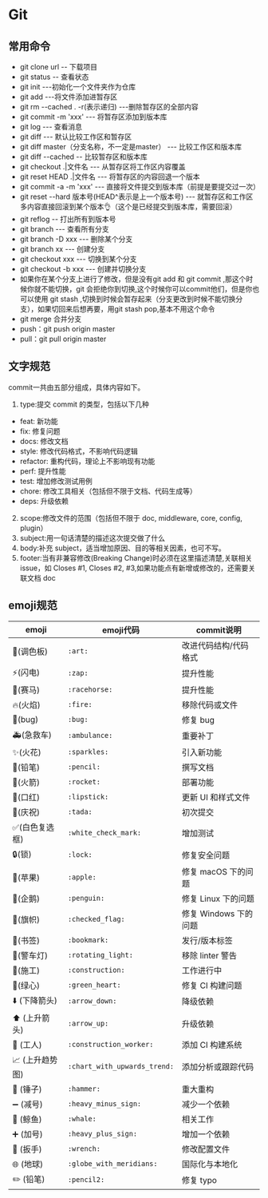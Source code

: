# Git
## 常用命令
- git clone url -- 下载项目
- git status -- 查看状态
- git init ---初始化一个文件夹作为仓库
- git add ---将文件添加进暂存区
- git rm --cached . -r(表示递归) ---删除暂存区的全部内容
- git commit -m 'xxx' --- 将暂存区添加到版本库
- git log --- 查看消息
- git diff --- 默认比较工作区和暂存区
- git diff master（分支名称，不一定是master） --- 比较工作区和版本库
- git diff --cached -- 比较暂存区和版本库
- git checkout .|文件名 --- 从暂存区将工作区内容覆盖
- git reset HEAD .|文件名 --- 将暂存区的内容回退一个版本
- git commit -a -m 'xxx' --- 直接将文件提交到版本库（前提是要提交过一次）
- git reset --hard 版本号(HEAD^表示是上一个版本号) --- 就暂存区和工作区多内容直接回滚到某个版本👌（这个是已经提交到版本库，需要回滚）
- git reflog -- 打出所有到版本号
- git branch --- 查看所有分支
- git branch -D xxx --- 删除某个分支
- git branch xx --- 创建分支
- git checkout xxx --- 切换到某个分支
- git checkout -b xxx --- 创建并切换分支
- 如果你在某个分支上进行了修改，但是没有git add 和 git commit ,那这个时候你就不能切换，git 会拒绝你到切换,这个时候你可以commit他们，但是你也可以使用 git stash ,切换到时候会暂存起来（分支更改到时候不能切换分支），如果切回来后想再要，用git stash pop,基本不用这个命令
- git merge 合并分支
- push：git push origin master
- pull：git pull origin master

## 文字规范
commit一共由五部分组成，具体内容如下。

1. type:提交 commit 的类型，包括以下几种
  - feat: 新功能
  - fix: 修复问题
  - docs: 修改文档
  - style: 修改代码格式，不影响代码逻辑
  - refactor: 重构代码，理论上不影响现有功能
  - perf: 提升性能
  - test: 增加修改测试用例
  - chore: 修改工具相关（包括但不限于文档、代码生成等）
  - deps: 升级依赖
2. scope:修改文件的范围（包括但不限于 doc, middleware, core, config, plugin）
3. subject:用一句话清楚的描述这次提交做了什么
4. body:补充 subject，适当增加原因、目的等相关因素，也可不写。
5. footer:当有非兼容修改(Breaking Change)时必须在这里描述清楚,关联相关 issue，如 Closes #1, Closes #2, #3,如果功能点有新增或修改的，还需要关联文档 doc

## emoji规范
emoji | emoji代码 | commit说明
-|-|-|
🎨(调色板)|	`:art:`	|改进代码结构/代码格式
⚡️(闪电)|	`:zap:`	|提升性能
🐎(赛马)|	`:racehorse:`	|提升性能
🔥(火焰)|	`:fire:`	|移除代码或文件
🐛(bug)|	`:bug:`	|修复 bug
🚑(急救车)|	`:ambulance:`	|重要补丁
✨(火花)|	`:sparkles:`	|引入新功能
📝(铅笔)|	`:pencil:`	|撰写文档
🚀(火箭)|	`:rocket:`	|部署功能
💄(口红)|	`:lipstick:`	|更新 UI 和样式文件
🎉(庆祝)|	`:tada:`	|初次提交
✅(白色复选框)|	`:white_check_mark:`	|增加测试
🔒(锁)|	`:lock:`	|修复安全问题
🍎(苹果)|	`:apple:`	|修复 macOS 下的问题
🐧(企鹅)|	`:penguin:`	|修复 Linux 下的问题
🏁(旗帜)|	`:checked_flag:`	|修复 Windows 下的问题
🔖(书签)|	`:bookmark:`	|发行/版本标签
🚨(警车灯)|	`:rotating_light:`	|移除 linter 警告
🚧(施工)|	`:construction:`	|工作进行中
💚(绿心)|	`:green_heart:`	|修复 CI 构建问题
⬇️ (下降箭头)|	`:arrow_down:`	|降级依赖
⬆️ (上升箭头)|	`:arrow_up:`	|升级依赖
👷 (工人)|	`:construction_worker:`	|添加 CI 构建系统
📈 (上升趋势图)|	`:chart_with_upwards_trend:`	|添加分析或跟踪代码
🔨 (锤子)|	`:hammer:`	|重大重构
➖ (减号)|	`:heavy_minus_sign:`	|减少一个依赖
🐳 (鲸鱼)|	`:whale:`	|相关工作
➕ (加号)|	`:heavy_plus_sign:`	|增加一个依赖
🔧 (扳手)|	`:wrench:`	|修改配置文件
🌐 (地球)|	`:globe_with_meridians:`	|国际化与本地化
✏️ (铅笔)|	`:pencil2:`	|修复 typo
